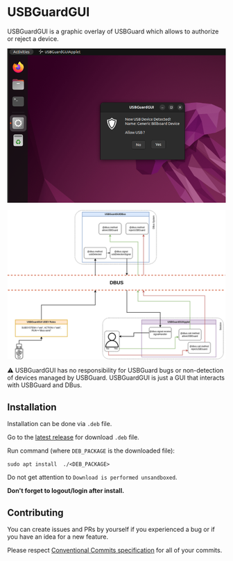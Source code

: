 
# USBGuardGUI

USBGuardGUI is a graphic overlay of USBGuard which allows to authorize or reject a device.

![](/doc/USBGuardGUIPopup.png)

![](/doc/USBGuardGUIDiagram.png)

⚠️ USBGuardGUI has no responsibility for USBGuard bugs or non-detection of devices managed by USBGuard. USBGuardGUI is just a GUI that interacts with USBGuard and DBus.

## Installation

Installation can be done via `.deb` file.

Go to the [latest release](https://github.com/Bigyls/USBGuardGUI/releases/latest) for download `.deb` file.

Run command (where `DEB_PACKAGE` is the downloaded file):

```shell
sudo apt install  ./<DEB_PACKAGE>
```

Do not get attention to `Download is performed unsandboxed`.

**Don't forget to logout/login after install.**

## Contributing

You can create issues and PRs by yourself if you experienced a bug or if you have an idea for a new feature.

Please respect [Conventional Commits specification](https://www.conventionalcommits.org/en/v1.0.0/) for all of your commits.
